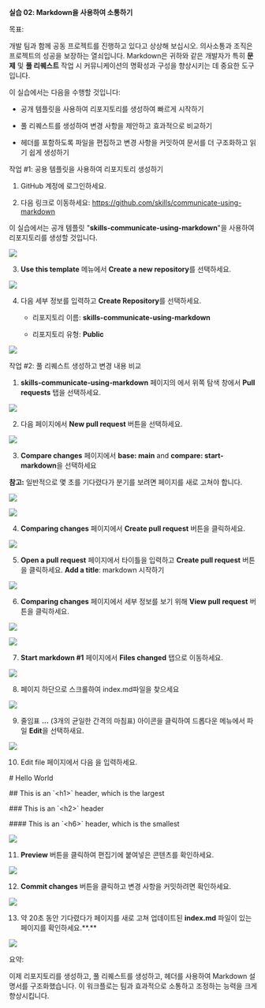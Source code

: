 **실습 02: Markdown을 사용하여 소통하기**

목표:

개발 팀과 함께 공동 프로젝트를 진행하고 있다고 상상해 보십시오.
의사소통과 조직은 프로젝트의 성공을 보장하는 열쇠입니다. Markdown은
귀하와 같은 개발자가 특히 **문제** 및 **풀 리퀘스트** 작업 시
커뮤니케이션의 명확성과 구성을 향상시키는 데 중요한 도구입니다.

이 실습에서는 다음을 수행할 것입니다:

- 공개 템플릿을 사용하여 리포지토리를 생성하여 빠르게 시작하기

- 풀 리퀘스트를 생성하여 변경 사항을 제안하고 효과적으로 비교하기

- 헤더를 포함하도록 파일을 편집하고 변경 사항을 커밋하여 문서를 더
  구조화하고 읽기 쉽게 생성하기

작업 \#1: 공용 템플릿을 사용하여 리포지토리 생성하기

1.  GitHub 계정에 로그인하세요.

2.  다음 링크로
    이동하세요: https://github.com/skills/communicate-using-markdown

이 실습에서는 공개 템플릿 "**skills-communicate-using-markdown**"을
사용하여 리포지토리를 생성할 것입니다.

![](./media/image1.jpeg)

3.  **Use this template** 메뉴에서 **Create a new repository**를
    선택하세요.

![](./media/image2.jpeg)

4.  다음 세부 정보를 입력하고 **Create Repository**를 선택하세요.

    - 리포지토리 이름: **skills-communicate-using-markdown**

    - 리포지토리 유형: **Public**

![](./media/image3.jpeg)

작업 \#2: 풀 리퀘스트 생성하고 변경 내용 비교

1.  **skills-communicate-using-markdown** 페이지의 에서 위쪽 탐색 창에서
    **Pull requests** 탭을 선택하세요.

![](./media/image4.jpeg)

2.  다음 페이지에서 **New pull request** 버튼을 선택하세요.

![](./media/image5.jpeg)

3.  **Compare changes** 페이지에서 **base: main** and **compare:
    start-markdown**을 선택하세요

**참고:** 일반적으로 몇 초를 기다렸다가 분기를 보려면 페이지를 새로
고쳐야 합니다.

![](./media/image6.jpeg)

![](./media/image7.jpeg)

4.  **Comparing changes** 페이지에서 **Create pull request** 버튼을
    클릭하세요.

![](./media/image8.jpeg)

5.  **Open a pull request** 페이지에서 타이틀을 입력하고 **Create pull
    request** 버튼을 클릭하세요. **Add a title**: markdown 시작하기

![](./media/image9.jpeg)

6.  **Comparing changes** 페이지에서 세부 정보를 보기 위해 **View pull
    request** 버튼을 클릭하세요.

![](./media/image10.jpeg)

![](./media/image11.jpeg)

7.  **Start markdown \#1** 페이지에서 **Files changed** 탭으로
    이동하세요.

![](./media/image12.jpeg)

8.  페이지 하단으로 스크롤하여 index.md파일을 찾으세요

![](./media/image13.jpeg)

9.  줄임표 **...** (3개의 균일한 간격의 마침표) 아이콘을 클릭하여
    드롭다운 메뉴에서 파일 **Edit**을 선택하새요.

![](./media/image14.jpeg)

10. Edit file 페이지에서 다음 을 입력하세요.

\# Hello World

\## This is an \`\<h1\>\` header, which is the largest

\### This is an \`\<h2\>\` header

\#### This is an \`\<h6\>\` header, which is the smallest

![](./media/image15.jpeg)

11. **Preview** 버튼을 클릭하여 편집기에 붙여넣은 콘텐츠를 확인하세요.

![](./media/image16.jpeg)

12. **Commit changes** 버튼을 클릭하고 변경 사항을 커밋하려면
    확인하세요.

![](./media/image17.jpeg)

13. 약 20초 동안 기다렸다가 페이지를 새로 고쳐 업데이트된 **index.md**
    파일이 있는 페이지를 확인하세요.\*\*.\*\*

![](./media/image18.jpeg)

요약:

이제 리포지토리를 생성하고, 풀 리퀘스트를 생성하고, 헤더를 사용하여
Markdown 설명서를 구조화했습니다. 이 워크플로는 팀과 효과적으로 소통하고
조정하는 능력을 크게 향상시킵니다.
